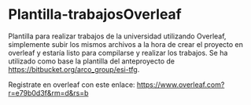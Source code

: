 # Plantilla-trabajosOverleaf
Plantilla para realizar trabajos de la universidad utilizando Overleaf, simplemente subir los mismos archivos a la hora de crear el proyecto en overleaf y estaría listo para compilarse y realizar los trabajos.
Se ha utilizado como base la plantilla del anteproyecto de https://bitbucket.org/arco_group/esi-tfg.

Registrate en overleaf con este enlace:
https://www.overleaf.com?r=e79b0d3f&rm=d&rs=b
